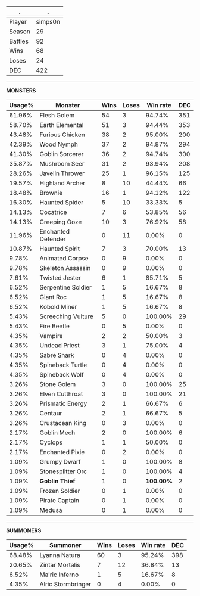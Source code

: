 .|.
|-|-
Player|simps0n
Season|29
Battles|92
Wins|68
Loses|24
DEC|422

---
**MONSTERS**

Usage%|Monster|Wins|Loses|Win rate|DEC|
-|-|-|-|-|-|
61.96%|Flesh Golem|54|3|94.74%|351|
58.70%|Earth Elemental|51|3|94.44%|353|
43.48%|Furious Chicken|38|2|95.00%|200|
42.39%|Wood Nymph|37|2|94.87%|294|
41.30%|Goblin Sorcerer|36|2|94.74%|300|
35.87%|Mushroom Seer|31|2|93.94%|208|
28.26%|Javelin Thrower|25|1|96.15%|125|
19.57%|Highland Archer|8|10|44.44%|66|
18.48%|Brownie|16|1|94.12%|122|
16.30%|Haunted Spider|5|10|33.33%|5|
14.13%|Cocatrice|7|6|53.85%|56|
14.13%|Creeping Ooze|10|3|76.92%|58|
11.96%|Enchanted Defender|0|11|0.00%|0|
10.87%|Haunted Spirit|7|3|70.00%|13|
9.78%|Animated Corpse|0|9|0.00%|0|
9.78%|Skeleton Assassin|0|9|0.00%|0|
7.61%|Twisted Jester|6|1|85.71%|5|
6.52%|Serpentine Soldier|1|5|16.67%|8|
6.52%|Giant Roc|1|5|16.67%|8|
6.52%|Kobold Miner|1|5|16.67%|8|
5.43%|Screeching Vulture|5|0|100.00%|29|
5.43%|Fire Beetle|0|5|0.00%|0|
4.35%|Vampire|2|2|50.00%|3|
4.35%|Undead Priest|3|1|75.00%|4|
4.35%|Sabre Shark|0|4|0.00%|0|
4.35%|Spineback Turtle|0|4|0.00%|0|
4.35%|Spineback Wolf|0|4|0.00%|0|
3.26%|Stone Golem|3|0|100.00%|25|
3.26%|Elven Cutthroat|3|0|100.00%|21|
3.26%|Prismatic Energy|2|1|66.67%|6|
3.26%|Centaur|2|1|66.67%|5|
3.26%|Crustacean King|0|3|0.00%|0|
2.17%|Goblin Mech|2|0|100.00%|6|
2.17%|Cyclops|1|1|50.00%|0|
2.17%|Enchanted Pixie|0|2|0.00%|0|
1.09%|Grumpy Dwarf|1|0|100.00%|8|
1.09%|Stonesplitter Orc|1|0|100.00%|4|
1.09%|**Goblin Thief**|1|0|**100.00%**|2|
1.09%|Frozen Soldier|0|1|0.00%|0|
1.09%|Pirate Captain|0|1|0.00%|0|
1.09%|Medusa|0|1|0.00%|0|

---
**SUMMONERS**

Usage%|Summoner|Wins|Loses|Win rate|DEC|
-|-|-|-|-|-|
68.48%|Lyanna Natura|60|3|95.24%|398|
20.65%|Zintar Mortalis|7|12|36.84%|13|
6.52%|Malric Inferno|1|5|16.67%|8|
4.35%|Alric Stormbringer|0|4|0.00%|0|
